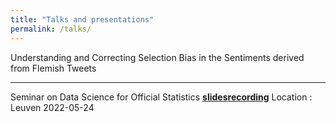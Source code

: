 ```yaml
---
title: "Talks and presentations"
permalink: /talks/
---
```


Understanding and Correcting Selection Bias in the Sentiments derived from Flemish Tweets

--- 

Seminar on Data Science for Official Statistics   [**slides**](https://github.com/jtonglet/Twitter-Selection-Bias/blob/main/presentation_slides.pdf)[**recording**](https://www.youtube.com/watch?v=N2mpdJVdt0s)
Location : Leuven 
2022-05-24
